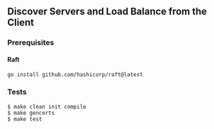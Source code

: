 ## Discover Servers and Load Balance from the Client

### Prerequisites

#### Raft

```shell
go install github.com/hashicorp/raft@latest
```

### Tests

```shell
$ make clean init compile
$ make gencerts
$ make test
```
